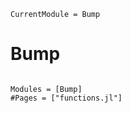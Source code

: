 ```@meta
CurrentModule = Bump
```

# Bump

```@index
```

```@autodocs
Modules = [Bump]
#Pages = ["functions.jl"]
```



